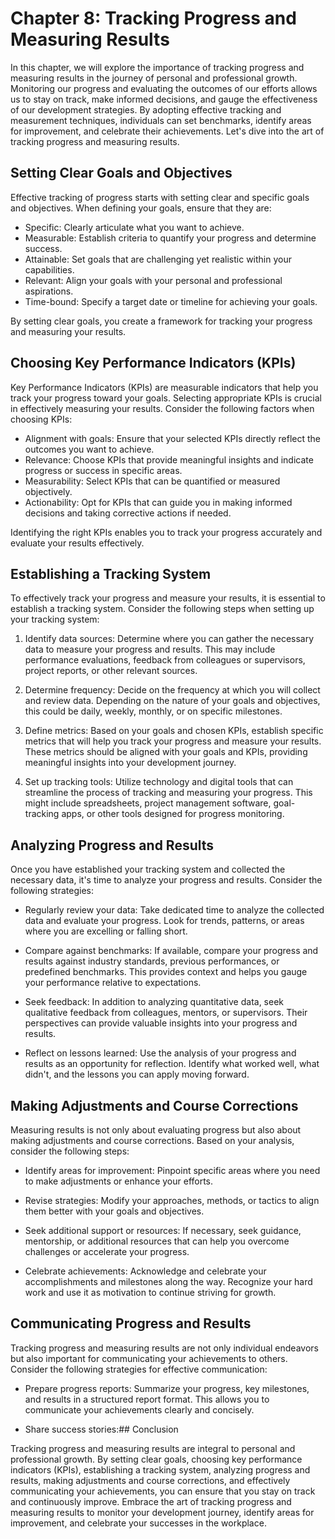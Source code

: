 Chapter 8: Tracking Progress and Measuring Results
==================================================

In this chapter, we will explore the importance of tracking progress and measuring results in the journey of personal and professional growth. Monitoring our progress and evaluating the outcomes of our efforts allows us to stay on track, make informed decisions, and gauge the effectiveness of our development strategies. By adopting effective tracking and measurement techniques, individuals can set benchmarks, identify areas for improvement, and celebrate their achievements. Let's dive into the art of tracking progress and measuring results.

Setting Clear Goals and Objectives
----------------------------------

Effective tracking of progress starts with setting clear and specific goals and objectives. When defining your goals, ensure that they are:

* Specific: Clearly articulate what you want to achieve.
* Measurable: Establish criteria to quantify your progress and determine success.
* Attainable: Set goals that are challenging yet realistic within your capabilities.
* Relevant: Align your goals with your personal and professional aspirations.
* Time-bound: Specify a target date or timeline for achieving your goals.

By setting clear goals, you create a framework for tracking your progress and measuring your results.

Choosing Key Performance Indicators (KPIs)
------------------------------------------

Key Performance Indicators (KPIs) are measurable indicators that help you track your progress toward your goals. Selecting appropriate KPIs is crucial in effectively measuring your results. Consider the following factors when choosing KPIs:

* Alignment with goals: Ensure that your selected KPIs directly reflect the outcomes you want to achieve.
* Relevance: Choose KPIs that provide meaningful insights and indicate progress or success in specific areas.
* Measurability: Select KPIs that can be quantified or measured objectively.
* Actionability: Opt for KPIs that can guide you in making informed decisions and taking corrective actions if needed.

Identifying the right KPIs enables you to track your progress accurately and evaluate your results effectively.

Establishing a Tracking System
------------------------------

To effectively track your progress and measure your results, it is essential to establish a tracking system. Consider the following steps when setting up your tracking system:

1. Identify data sources: Determine where you can gather the necessary data to measure your progress and results. This may include performance evaluations, feedback from colleagues or supervisors, project reports, or other relevant sources.

2. Determine frequency: Decide on the frequency at which you will collect and review data. Depending on the nature of your goals and objectives, this could be daily, weekly, monthly, or on specific milestones.

3. Define metrics: Based on your goals and chosen KPIs, establish specific metrics that will help you track your progress and measure your results. These metrics should be aligned with your goals and KPIs, providing meaningful insights into your development journey.

4. Set up tracking tools: Utilize technology and digital tools that can streamline the process of tracking and measuring your progress. This might include spreadsheets, project management software, goal-tracking apps, or other tools designed for progress monitoring.

Analyzing Progress and Results
------------------------------

Once you have established your tracking system and collected the necessary data, it's time to analyze your progress and results. Consider the following strategies:

* Regularly review your data: Take dedicated time to analyze the collected data and evaluate your progress. Look for trends, patterns, or areas where you are excelling or falling short.

* Compare against benchmarks: If available, compare your progress and results against industry standards, previous performances, or predefined benchmarks. This provides context and helps you gauge your performance relative to expectations.

* Seek feedback: In addition to analyzing quantitative data, seek qualitative feedback from colleagues, mentors, or supervisors. Their perspectives can provide valuable insights into your progress and results.

* Reflect on lessons learned: Use the analysis of your progress and results as an opportunity for reflection. Identify what worked well, what didn't, and the lessons you can apply moving forward.

Making Adjustments and Course Corrections
-----------------------------------------

Measuring results is not only about evaluating progress but also about making adjustments and course corrections. Based on your analysis, consider the following steps:

* Identify areas for improvement: Pinpoint specific areas where you need to make adjustments or enhance your efforts.

* Revise strategies: Modify your approaches, methods, or tactics to align them better with your goals and objectives.

* Seek additional support or resources: If necessary, seek guidance, mentorship, or additional resources that can help you overcome challenges or accelerate your progress.

* Celebrate achievements: Acknowledge and celebrate your accomplishments and milestones along the way. Recognize your hard work and use it as motivation to continue striving for growth.

Communicating Progress and Results
----------------------------------

Tracking progress and measuring results are not only individual endeavors but also important for communicating your achievements to others. Consider the following strategies for effective communication:

* Prepare progress reports: Summarize your progress, key milestones, and results in a structured report format. This allows you to communicate your achievements clearly and concisely.

* Share success stories:## Conclusion

Tracking progress and measuring results are integral to personal and professional growth. By setting clear goals, choosing key performance indicators (KPIs), establishing a tracking system, analyzing progress and results, making adjustments and course corrections, and effectively communicating your achievements, you can ensure that you stay on track and continuously improve. Embrace the art of tracking progress and measuring results to monitor your development journey, identify areas for improvement, and celebrate your successes in the workplace.
